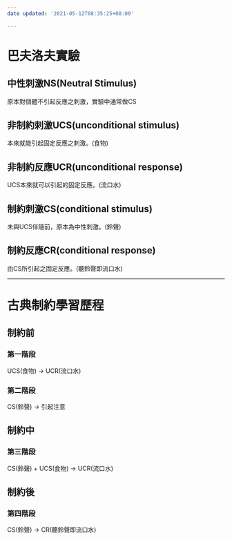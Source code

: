 ```yaml
---
date updated: '2021-05-12T08:35:25+08:00'

---
```


# 巴夫洛夫實驗

## 中性刺激NS(Neutral Stimulus)

原本對個體不引起反應之刺激，實驗中通常做CS

## 非制約刺激UCS(unconditional stimulus)

本來就能引起固定反應之刺激。(食物)

## 非制約反應UCR(unconditional response)

UCS本來就可以引起的固定反應。(流口水)

## 制約刺激CS(conditional stimulus)

未與UCS伴隨前，原本為中性刺激。(鈴聲)

## 制約反應CR(conditional response)

由CS所引起之固定反應。(聽鈴聲即流口水)

---

# 古典制約學習歷程

## 制約前

### 第一階段

UCS(食物) -> UCR(流口水)

### 第二階段

CS(鈴聲) -> 引起注意

## 制約中

### 第三階段

CS(鈴聲) + UCS(食物) -> UCR(流口水)

## 制約後

### 第四階段

CS(鈴聲) -> CR(聽鈴聲即流口水)
